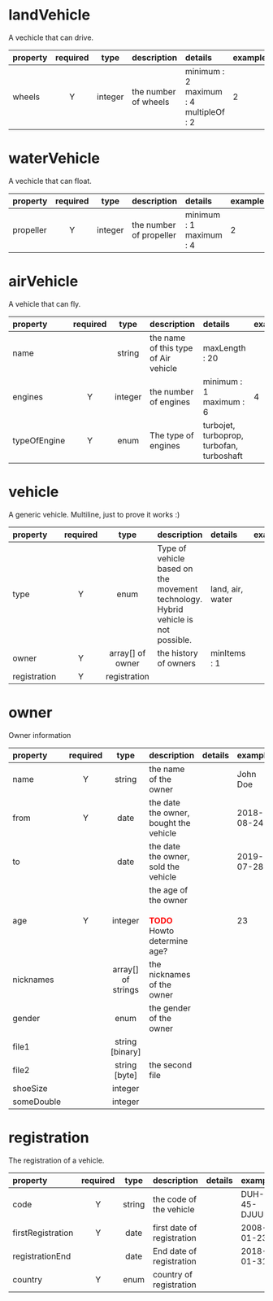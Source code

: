 # landVehicle
A vechicle that can drive.


|  property |  required |  type |  description |  details |  example | 
|  :--- |  :---: |  :---: |  :--- |  :--- |  :--- | 
| wheels|  Y | integer| the number of wheels| minimum : 2<br/>maximum : 4<br/>multipleOf : 2| 2| 


# waterVehicle
A vechicle that can float.


|  property |  required |  type |  description |  details |  example | 
|  :--- |  :---: |  :---: |  :--- |  :--- |  :--- | 
| propeller|  Y | integer| the number of propeller| minimum : 1<br/>maximum : 4| 2| 


# airVehicle
A vehicle that can fly.


|  property |  required |  type |  description |  details |  example | 
|  :--- |  :---: |  :---: |  :--- |  :--- |  :--- | 
| name| | string| the name of this type of Air vehicle| maxLength : 20|  &nbsp; | 
| engines|  Y | integer| the number of engines| minimum : 1<br/>maximum : 6| 4| 
| typeOfEngine|  Y | enum| The type of engines| turbojet, turboprop, turbofan, turboshaft|  &nbsp; | 


# vehicle
A generic vehicle. Multiline, just to prove it works :)<br/>


|  property |  required |  type |  description |  details |  example | 
|  :--- |  :---: |  :---: |  :--- |  :--- |  :--- | 
| type|  Y | enum| Type of vehicle based on the movement technology. Hybrid vehicle is not possible.| land, air, water|  &nbsp; | 
| owner|  Y | array[] of owner| the history of owners| minItems : 1|  &nbsp; | 
| registration|  Y | registration|  &nbsp; |  &nbsp; |  &nbsp; | 


# owner
Owner information


|  property |  required |  type |  description |  details |  example | 
|  :--- |  :---: |  :---: |  :--- |  :--- |  :--- | 
| name|  Y | string| the name of the owner|  &nbsp; | John Doe| 
| from|  Y | date| the date the owner, bought the vehicle|  &nbsp; | 2018-08-24| 
| to| | date| the date the owner, sold the vehicle<br/>|  &nbsp; | 2019-07-28| 
| age|  Y | integer| the age of the owner<br/><br/><span style="color:red"> **TODO** </span><br/>Howto determine age?<br/>|  &nbsp; | 23| 
| nicknames| | array[] of strings| the nicknames of the owner|  &nbsp; |  &nbsp; | 
| gender| | enum| the gender of the owner|  &nbsp; |  &nbsp; | 
| file1| | string [binary]|  &nbsp; |  &nbsp; |  &nbsp; | 
| file2| | string [byte]| the second file|  &nbsp; |  &nbsp; | 
| shoeSize| | integer|  &nbsp; |  &nbsp; |  &nbsp; | 
| someDouble| | integer|  &nbsp; |  &nbsp; |  &nbsp; | 


# registration
The registration of a vehicle.


|  property |  required |  type |  description |  details |  example | 
|  :--- |  :---: |  :---: |  :--- |  :--- |  :--- | 
| code|  Y | string| the code of the vehicle|  &nbsp; | DUH-45-DJUU| 
| firstRegistration|  Y | date| first date of registration|  &nbsp; | 2008-01-23| 
| registrationEnd| | date| End date of registration|  &nbsp; | 2018-01-31| 
| country|  Y | enum| country of registration|  &nbsp; |  &nbsp; | 


